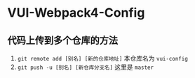 # VUI-Webpack4-Config

## 代码上传到多个仓库的方法
1. `git remote add [别名] [新的仓库地址]` 本仓库名为 `vui-config`
2. `git push -u [别名] [新仓库分支名]` 这里是 `master`
